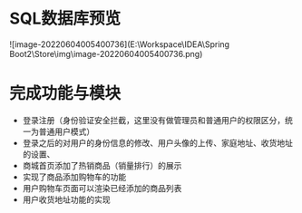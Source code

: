 #  SQL数据库预览

![image-20220604005400736](E:\Workspace\IDEA\Spring Boot2\Store\img\image-20220604005400736.png)

# 完成功能与模块

* 登录注册（身份验证安全拦截，这里没有做管理员和普通用户的权限区分，统一为普通用户模式）
* 登录之后的对用户的身份信息的修改、用户头像的上传、家庭地址、收货地址的设置、
* 商城首页添加了热销商品（销量排行）的展示
* 实现了商品添加购物车的功能
* 用户购物车页面可以渲染已经添加的商品列表
* 用户收货地址功能的实现
